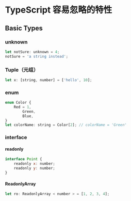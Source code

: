 # TypeScript 容易忽略的特性

## Basic Types

### unknown

``` javascript
let notSure: unknown = 4;
notSure = 'a string instead';
```

### Tuple（元组）

``` javascript
let x: [string, number] = ['hello', 10];
```

### enum

``` javascript
enum Color {
    Red = 1,
        Green,
        Blue,
}
let colorName: string = Color[2]; // colorName = 'Green'
```

### interface

#### readonly

``` javascript
interface Point {
    readonly x: number;
    readonly y: number;
}
```

#### ReadonlyArray

``` javascript
let ro: ReadonlyArray < number > = [1, 2, 3, 4];
```
